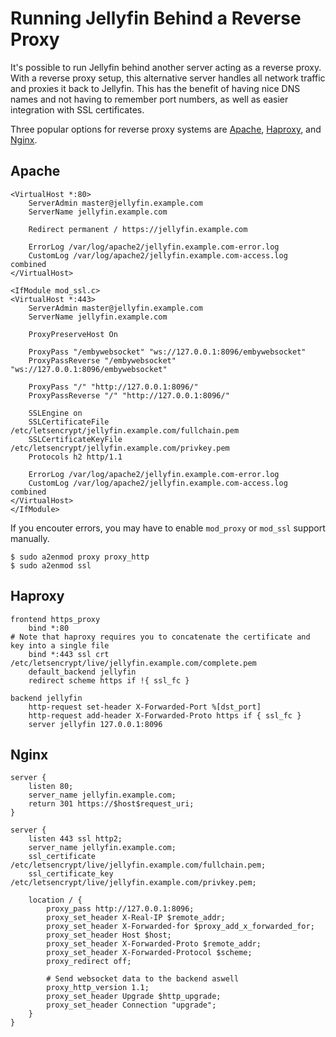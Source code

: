 # Running Jellyfin Behind a Reverse Proxy

It's possible to run Jellyfin behind another server acting as a reverse proxy.  With a reverse proxy setup, this alternative server handles all network traffic and proxies it back to Jellyfin.  This has the benefit of having nice DNS names and not having to remember port numbers, as well as easier integration with SSL certificates.

Three popular options for reverse proxy systems are [Apache](https://httpd.apache.org/), [Haproxy](https://www.haproxy.com/), and [Nginx](https://www.nginx.com/).

## Apache

```
<VirtualHost *:80>
    ServerAdmin master@jellyfin.example.com
    ServerName jellyfin.example.com
    
    Redirect permanent / https://jellyfin.example.com
    
    ErrorLog /var/log/apache2/jellyfin.example.com-error.log
    CustomLog /var/log/apache2/jellyfin.example.com-access.log combined
</VirtualHost>

<IfModule mod_ssl.c>
<VirtualHost *:443>
    ServerAdmin master@jellyfin.example.com
    ServerName jellyfin.example.com

    ProxyPreserveHost On

    ProxyPass "/embywebsocket" "ws://127.0.0.1:8096/embywebsocket"
    ProxyPassReverse "/embywebsocket" "ws://127.0.0.1:8096/embywebsocket"

    ProxyPass "/" "http://127.0.0.1:8096/"
    ProxyPassReverse "/" "http://127.0.0.1:8096/"

    SSLEngine on
    SSLCertificateFile /etc/letsencrypt/jellyfin.example.com/fullchain.pem
    SSLCertificateKeyFile /etc/letsencrypt/jellyfin.example.com/privkey.pem
    Protocols h2 http/1.1

    ErrorLog /var/log/apache2/jellyfin.example.com-error.log
    CustomLog /var/log/apache2/jellyfin.example.com-access.log combined
</VirtualHost>
</IfModule>
```

If you encouter errors, you may have to enable `mod_proxy` or `mod_ssl` support manually.
```
$ sudo a2enmod proxy proxy_http
$ sudo a2enmod ssl
```

## Haproxy

```
frontend https_proxy
    bind *:80
# Note that haproxy requires you to concatenate the certificate and key into a single file
    bind *:443 ssl crt /etc/letsencrypt/live/jellyfin.example.com/complete.pem
    default_backend jellyfin
    redirect scheme https if !{ ssl_fc }

backend jellyfin
    http-request set-header X-Forwarded-Port %[dst_port]
    http-request add-header X-Forwarded-Proto https if { ssl_fc }
    server jellyfin 127.0.0.1:8096
```

## Nginx

```
server {
    listen 80;
    server_name jellyfin.example.com;
    return 301 https://$host$request_uri;
}

server {
    listen 443 ssl http2;
    server_name jellyfin.example.com;
    ssl_certificate /etc/letsencrypt/live/jellyfin.example.com/fullchain.pem;
    ssl_certificate_key /etc/letsencrypt/live/jellyfin.example.com/privkey.pem;

    location / {
        proxy_pass http://127.0.0.1:8096;
        proxy_set_header X-Real-IP $remote_addr;
        proxy_set_header X-Forwarded-for $proxy_add_x_forwarded_for;
        proxy_set_header Host $host;
        proxy_set_header X-Forwarded-Proto $remote_addr;
        proxy_set_header X-Forwarded-Protocol $scheme;
        proxy_redirect off;
    
        # Send websocket data to the backend aswell
        proxy_http_version 1.1;
        proxy_set_header Upgrade $http_upgrade;
        proxy_set_header Connection "upgrade";
    }
}
```
